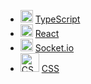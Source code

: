 - <img src="https://img.icons8.com/color/48/000000/typescript.png" alt="TypeScript" width="20"/>   [TypeScript](https://www.typescriptlang.org/)
- <img src="https://upload.wikimedia.org/wikipedia/commons/a/a7/React-icon.svg" alt="React" width="20"/>   [React](https://ru.reactjs.org/)
- <img src="https://upload.wikimedia.org/wikipedia/commons/9/96/Socket-io.svg" alt="Socket.io" width="20"/>   [Socket.io](https://socket.io/)
- <img src="https://upload.wikimedia.org/wikipedia/commons/d/d5/CSS3_logo_and_wordmark.svg" alt="CSS" width="30"/>   [CSS](https://www.w3.org)
